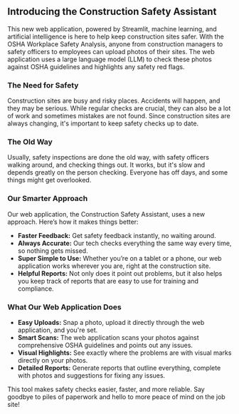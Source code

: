 ## Introducing the Construction Safety Assistant

This new web application, powered by Streamlit, machine learning, and artificial intelligence is here to help keep construction sites safer. With the OSHA Workplace Safety Analysis, anyone from construction managers to safety officers to employees can upload photos of their sites. The web application uses a large language model (LLM) to check these photos against OSHA guidelines and highlights any safety red flags.

### The Need for Safety

Construction sites are busy and risky places. Accidents will happen, and they may be serious. While regular checks are crucial, they can also be a lot of work and sometimes mistakes are not found. Since construction sites are always changing, it's important to keep safety checks up to date. 

### The Old Way

Usually, safety inspections are done the old way, with safety officers walking around, and checking things out. It works, but it's slow and depends greatly on the person checking. Everyone has off days, and some things might get overlooked.

### Our Smarter Approach

Our web application, the Construction Safety Assistant, uses a new approach. Here’s how it makes things better:

- **Faster Feedback:** Get safety feedback instantly, no waiting around.
- **Always Accurate:** Our tech checks everything the same way every time, so nothing gets missed.
- **Super Simple to Use:** Whether you’re on a tablet or a phone, our web application works wherever you are, right at the construction site.
- **Helpful Reports:** Not only does it point out problems, but it also helps you keep track of reports that are easy to use for training and compliance.

### What Our Web Application Does

- **Easy Uploads:** Snap a photo, upload it directly through the web application, and you're set.
- **Smart Scans:** The web application scans your photos against comprehensive OSHA guidelines and points out any issues.
- **Visual Highlights:** See exactly where the problems are with visual marks directly on your photos.
- **Detailed Reports:** Generate reports that outline everything, complete with photos and suggestions for fixing any issues.

This tool makes safety checks easier, faster, and more reliable. Say goodbye to piles of paperwork and hello to more peace of mind on the job site!
